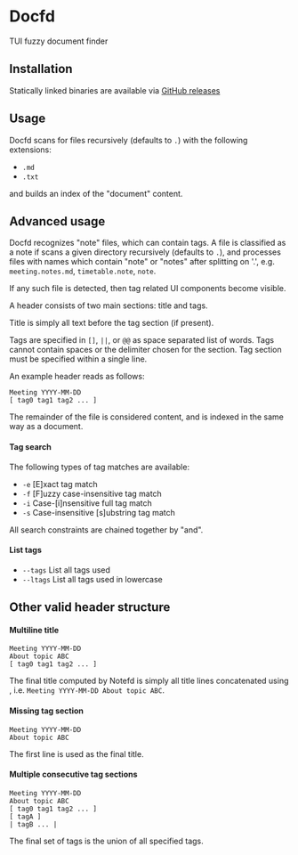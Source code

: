 # Docfd
TUI fuzzy document finder

## Installation

Statically linked binaries are available via
[GitHub releases](https://github.com/darrenldl/docfd/releases)

## Usage

Docfd scans for files recursively (defaults to `.`) with the following extensions:

- `.md`
- `.txt`

and builds an index of the "document" content.

## Advanced usage

Docfd recognizes "note" files, which can contain tags.
A file is classified as a note if scans a given directory recursively (defaults to `.`),
and processes files with names which contain "note" or "notes" after splitting on '.', e.g.
`meeting.notes.md`, `timetable.note`, `note`.

If any such file is detected, then tag related UI components become visible.

A header consists of two main sections: title and tags.

Title is simply all text before the tag section (if present).

Tags are specified in `[]`, `||`, or `@@` as space separated list of words.
Tags cannot contain spaces or the delimiter chosen for the section.
Tag section must be specified within a single line.

An example header reads as follows:
```
Meeting YYYY-MM-DD
[ tag0 tag1 tag2 ... ]
```

The remainder of the file is considered content, and is indexed
in the same way as a document.

#### Tag search

The following types of tag matches are available:

- `-e` [E]xact tag match
- `-f` [F]uzzy case-insensitive tag match
- `-i` Case-[i]nsensitive full tag match
- `-s` Case-insensitive [s]ubstring tag match

All search constraints are chained together by "and".

#### List tags

- `--tags` List all tags used
- `--ltags` List all tags used in lowercase

## Other valid header structure

#### Multiline title
```
Meeting YYYY-MM-DD
About topic ABC
[ tag0 tag1 tag2 ... ]
```

The final title computed by Notefd is simply all title lines
concatenated using ` `, i.e. `Meeting YYYY-MM-DD About topic ABC`.

#### Missing tag section
```
Meeting YYYY-MM-DD
About topic ABC
```

The first line is used as the final title.

#### Multiple consecutive tag sections
```
Meeting YYYY-MM-DD
About topic ABC
[ tag0 tag1 tag2 ... ]
[ tagA ]
| tagB ... |
```

The final set of tags is the union of all specified tags.
